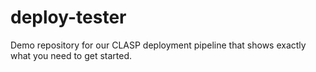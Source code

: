# deploy-tester
Demo repository for our CLASP deployment pipeline that shows exactly what you need to get started.
